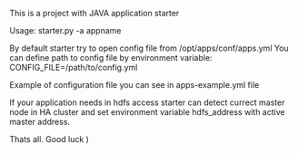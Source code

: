 This is a project with JAVA application starter  

Usage: 
starter.py -a appname 

By default starter try to open config file from /opt/apps/conf/apps.yml 
You can define path to config file by environment variable: 
CONFIG_FILE=/path/to/config.yml  

Example of configuration file you can see in apps-example.yml file

If your application needs in hdfs access starter can detect currect master node in HA cluster
and set environment variable hdfs_address with active master address.

Thats all. 
Good luck ) 